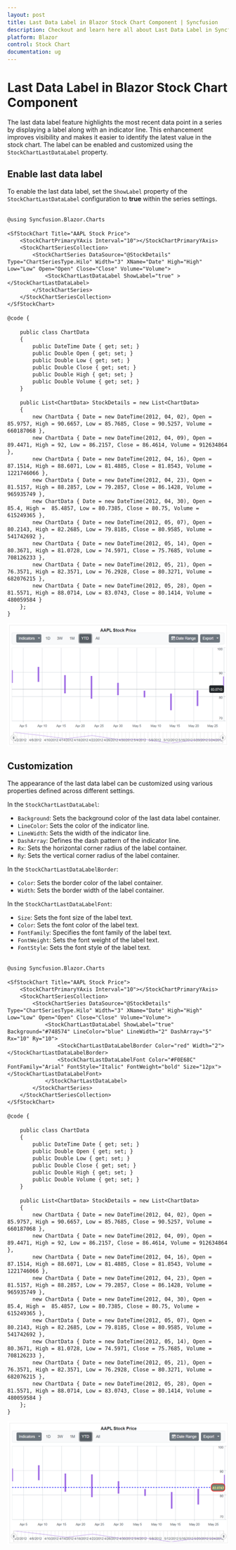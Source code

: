 ```yaml
---
layout: post
title: Last Data Label in Blazor Stock Chart Component | Syncfusion
description: Checkout and learn here all about Last Data Label in Syncfusion Blazor Stock Chart component and much more.
platform: Blazor
control: Stock Chart 
documentation: ug
---
```


# Last Data Label in Blazor Stock Chart Component

The last data label feature highlights the most recent data point in a series by displaying a label along with an indicator line. This enhancement improves visibility and makes it easier to identify the latest value in the stock chart. The label can be enabled and customized using the `StockChartLastDataLabel` property.

## Enable last data label

To enable the last data label, set the `ShowLabel` property of the `StockChartLastDataLabel` configuration to **true** within the series settings.

```cshtml

@using Syncfusion.Blazor.Charts

<SfStockChart Title="AAPL Stock Price">
    <StockChartPrimaryYAxis Interval="10"></StockChartPrimaryYAxis>
    <StockChartSeriesCollection>
        <StockChartSeries DataSource="@StockDetails" Type="ChartSeriesType.Hilo" Width="3" XName="Date" High="High" Low="Low" Open="Open" Close="Close" Volume="Volume">
            <StockChartLastDataLabel ShowLabel="true" ></StockChartLastDataLabel>
        </StockChartSeries>
    </StockChartSeriesCollection>
</SfStockChart>

@code {

    public class ChartData
    {
        public DateTime Date { get; set; }
        public Double Open { get; set; }
        public Double Low { get; set; }
        public Double Close { get; set; }
        public Double High { get; set; }
        public Double Volume { get; set; }
    }

    public List<ChartData> StockDetails = new List<ChartData>
    {
        new ChartData { Date = new DateTime(2012, 04, 02), Open = 85.9757, High = 90.6657, Low = 85.7685, Close = 90.5257, Volume = 660187068 },
        new ChartData { Date = new DateTime(2012, 04, 09), Open = 89.4471, High = 92, Low = 86.2157, Close = 86.4614, Volume = 912634864 },
        new ChartData { Date = new DateTime(2012, 04, 16), Open = 87.1514, High = 88.6071, Low = 81.4885, Close = 81.8543, Volume = 1221746066 },
        new ChartData { Date = new DateTime(2012, 04, 23), Open = 81.5157, High = 88.2857, Low = 79.2857, Close = 86.1428, Volume = 965935749 },
        new ChartData { Date = new DateTime(2012, 04, 30), Open = 85.4, High =  85.4857, Low = 80.7385, Close = 80.75, Volume = 615249365 },
        new ChartData { Date = new DateTime(2012, 05, 07), Open = 80.2143, High = 82.2685, Low = 79.8185, Close = 80.9585, Volume = 541742692 },
        new ChartData { Date = new DateTime(2012, 05, 14), Open = 80.3671, High = 81.0728, Low = 74.5971, Close = 75.7685, Volume = 708126233 },
        new ChartData { Date = new DateTime(2012, 05, 21), Open = 76.3571, High = 82.3571, Low = 76.2928, Close = 80.3271, Volume = 682076215 },
        new ChartData { Date = new DateTime(2012, 05, 28), Open = 81.5571, High = 88.0714, Low = 83.0743, Close = 80.1414, Volume = 480059584 }
    };
}

```

![Last Data Label in Blazor Stock Chart](images/last-value/blazor-stock-chart-last-value-label.png)

## Customization

The appearance of the last data label can be customized using various properties defined across different settings.

In the `StockChartLastDataLabel`:
* `Background`: Sets the background color of the last data label container.
* `LineColor`: Sets the color of the indicator line.
* `LineWidth`: Sets the width of the indicator line.
* `DashArray`: Defines the dash pattern of the indicator line.
* `Rx`: Sets the horizontal corner radius of the label container.
* `Ry`: Sets the vertical corner radius of the label container.

In the `StockChartLastDataLabelBorder`:
* `Color`: Sets the border color of the label container.
* `Width`: Sets the border width of the label container.

In the `StockChartLastDataLabelFont`:
* `Size`: Sets the font size of the label text.
* `Color`: Sets the font color of the label text.
* `FontFamily`: Specifies the font family of the label text.
* `FontWeight`: Sets the font weight of the label text.
* `FontStyle`: Sets the font style of the label text.

```cshtml

@using Syncfusion.Blazor.Charts

<SfStockChart Title="AAPL Stock Price">
    <StockChartPrimaryYAxis Interval="10"></StockChartPrimaryYAxis>
    <StockChartSeriesCollection>
        <StockChartSeries DataSource="@StockDetails" Type="ChartSeriesType.Hilo" Width="3" XName="Date" High="High" Low="Low" Open="Open" Close="Close" Volume="Volume">
            <StockChartLastDataLabel ShowLabel="true" Background="#748574" LineColor="blue" LineWidth="2" DashArray="5" Rx="10" Ry="10">
                <StockChartLastDataLabelBorder Color="red" Width="2"></StockChartLastDataLabelBorder>
                <StockChartLastDataLabelFont Color="#F0E68C" FontFamily="Arial" FontStyle="Italic" FontWeight="bold" Size="12px"></StockChartLastDataLabelFont>
            </StockChartLastDataLabel>
        </StockChartSeries>
    </StockChartSeriesCollection>
</SfStockChart>

@code {

    public class ChartData
    {
        public DateTime Date { get; set; }
        public Double Open { get; set; }
        public Double Low { get; set; }
        public Double Close { get; set; }
        public Double High { get; set; }
        public Double Volume { get; set; }
    }

    public List<ChartData> StockDetails = new List<ChartData>
    {
        new ChartData { Date = new DateTime(2012, 04, 02), Open = 85.9757, High = 90.6657, Low = 85.7685, Close = 90.5257, Volume = 660187068 },
        new ChartData { Date = new DateTime(2012, 04, 09), Open = 89.4471, High = 92, Low = 86.2157, Close = 86.4614, Volume = 912634864 },
        new ChartData { Date = new DateTime(2012, 04, 16), Open = 87.1514, High = 88.6071, Low = 81.4885, Close = 81.8543, Volume = 1221746066 },
        new ChartData { Date = new DateTime(2012, 04, 23), Open = 81.5157, High = 88.2857, Low = 79.2857, Close = 86.1428, Volume = 965935749 },
        new ChartData { Date = new DateTime(2012, 04, 30), Open = 85.4, High =  85.4857, Low = 80.7385, Close = 80.75, Volume = 615249365 },
        new ChartData { Date = new DateTime(2012, 05, 07), Open = 80.2143, High = 82.2685, Low = 79.8185, Close = 80.9585, Volume = 541742692 },
        new ChartData { Date = new DateTime(2012, 05, 14), Open = 80.3671, High = 81.0728, Low = 74.5971, Close = 75.7685, Volume = 708126233 },
        new ChartData { Date = new DateTime(2012, 05, 21), Open = 76.3571, High = 82.3571, Low = 76.2928, Close = 80.3271, Volume = 682076215 },
        new ChartData { Date = new DateTime(2012, 05, 28), Open = 81.5571, High = 88.0714, Low = 83.0743, Close = 80.1414, Volume = 480059584 }
    };
}

```

![Last Data Label Customization in Blazor Stock Chart](images/last-value/blazor-stock-chart-last-value-label-customization.png)